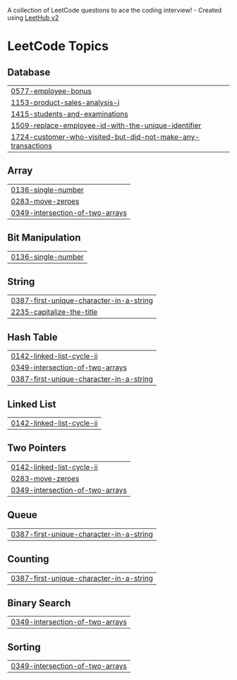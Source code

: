 A collection of LeetCode questions to ace the coding interview! - Created using [LeetHub v2](https://github.com/arunbhardwaj/LeetHub-2.0)
<!---LeetCode Topics Start-->
# LeetCode Topics
## Database
|  |
| ------- |
| [0577-employee-bonus](https://github.com/khushichouhan2314/SQL-50/tree/master/0577-employee-bonus) |
| [1153-product-sales-analysis-i](https://github.com/khushichouhan2314/SQL-50/tree/master/1153-product-sales-analysis-i) |
| [1415-students-and-examinations](https://github.com/khushichouhan2314/SQL-50/tree/master/1415-students-and-examinations) |
| [1509-replace-employee-id-with-the-unique-identifier](https://github.com/khushichouhan2314/SQL-50/tree/master/1509-replace-employee-id-with-the-unique-identifier) |
| [1724-customer-who-visited-but-did-not-make-any-transactions](https://github.com/khushichouhan2314/SQL-50/tree/master/1724-customer-who-visited-but-did-not-make-any-transactions) |
## Array
|  |
| ------- |
| [0136-single-number](https://github.com/khushichouhan2314/SQL-50/tree/master/0136-single-number) |
| [0283-move-zeroes](https://github.com/khushichouhan2314/SQL-50/tree/master/0283-move-zeroes) |
| [0349-intersection-of-two-arrays](https://github.com/khushichouhan2314/SQL-50/tree/master/0349-intersection-of-two-arrays) |
## Bit Manipulation
|  |
| ------- |
| [0136-single-number](https://github.com/khushichouhan2314/SQL-50/tree/master/0136-single-number) |
## String
|  |
| ------- |
| [0387-first-unique-character-in-a-string](https://github.com/khushichouhan2314/SQL-50/tree/master/0387-first-unique-character-in-a-string) |
| [2235-capitalize-the-title](https://github.com/khushichouhan2314/SQL-50/tree/master/2235-capitalize-the-title) |
## Hash Table
|  |
| ------- |
| [0142-linked-list-cycle-ii](https://github.com/khushichouhan2314/SQL-50/tree/master/0142-linked-list-cycle-ii) |
| [0349-intersection-of-two-arrays](https://github.com/khushichouhan2314/SQL-50/tree/master/0349-intersection-of-two-arrays) |
| [0387-first-unique-character-in-a-string](https://github.com/khushichouhan2314/SQL-50/tree/master/0387-first-unique-character-in-a-string) |
## Linked List
|  |
| ------- |
| [0142-linked-list-cycle-ii](https://github.com/khushichouhan2314/SQL-50/tree/master/0142-linked-list-cycle-ii) |
## Two Pointers
|  |
| ------- |
| [0142-linked-list-cycle-ii](https://github.com/khushichouhan2314/SQL-50/tree/master/0142-linked-list-cycle-ii) |
| [0283-move-zeroes](https://github.com/khushichouhan2314/SQL-50/tree/master/0283-move-zeroes) |
| [0349-intersection-of-two-arrays](https://github.com/khushichouhan2314/SQL-50/tree/master/0349-intersection-of-two-arrays) |
## Queue
|  |
| ------- |
| [0387-first-unique-character-in-a-string](https://github.com/khushichouhan2314/SQL-50/tree/master/0387-first-unique-character-in-a-string) |
## Counting
|  |
| ------- |
| [0387-first-unique-character-in-a-string](https://github.com/khushichouhan2314/SQL-50/tree/master/0387-first-unique-character-in-a-string) |
## Binary Search
|  |
| ------- |
| [0349-intersection-of-two-arrays](https://github.com/khushichouhan2314/SQL-50/tree/master/0349-intersection-of-two-arrays) |
## Sorting
|  |
| ------- |
| [0349-intersection-of-two-arrays](https://github.com/khushichouhan2314/SQL-50/tree/master/0349-intersection-of-two-arrays) |
<!---LeetCode Topics End-->